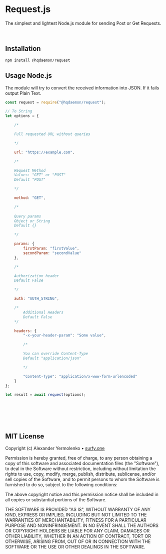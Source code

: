 # Request.js
The simplest and lightest Node.js module for sending Post or Get Requests.

<br/>

## Installation
```
npm install @hqdaemon/request
```

## Usage Node.js
The module will try to convert the received information into JSON.
If it fails output Plain Text.

```js
const request = require("@hqdaemon/request");

// To String
let options = {

	/*

	Full requested URL without queries

	*/

	url: "https://example.com",

	/*

	Request Method
	Values: "GET" or "POST"
	Default "POST"

	*/

	method: "GET",

	/*
	
	Query params
	Object or String
	Default {}

	*/

	params: {
		firstParam: "firstValue",
		secondParam: "secondValue"
	},

	/*

	Authorization header
	Default False

	*/

	auth: "AUTH_STRING",

	/*
		Additional Headers
		Default False
	*/

	headers: {
		"-x-your-header-param": "Some value",

		/*

		You can override Content-Type
		Default "application/json"

		*/

		"Content-Type": "application/x-www-form-urlencoded"
	}
};

let result = await request(options);

```

<br />
<br />
<br />
<br />

## MIT License

Copyright (c) Alexander Yermolenko • [surfy.one](https://surfy.one)

Permission is hereby granted, free of charge, to any person obtaining a copy
of this software and associated documentation files (the "Software"), to deal
in the Software without restriction, including without limitation the rights
to use, copy, modify, merge, publish, distribute, sublicense, and/or sell
copies of the Software, and to permit persons to whom the Software is
furnished to do so, subject to the following conditions:

The above copyright notice and this permission notice shall be included in all
copies or substantial portions of the Software.

THE SOFTWARE IS PROVIDED "AS IS", WITHOUT WARRANTY OF ANY KIND, EXPRESS OR
IMPLIED, INCLUDING BUT NOT LIMITED TO THE WARRANTIES OF MERCHANTABILITY,
FITNESS FOR A PARTICULAR PURPOSE AND NONINFRINGEMENT. IN NO EVENT SHALL THE
AUTHORS OR COPYRIGHT HOLDERS BE LIABLE FOR ANY CLAIM, DAMAGES OR OTHER
LIABILITY, WHETHER IN AN ACTION OF CONTRACT, TORT OR OTHERWISE, ARISING FROM,
OUT OF OR IN CONNECTION WITH THE SOFTWARE OR THE USE OR OTHER DEALINGS IN THE
SOFTWARE.